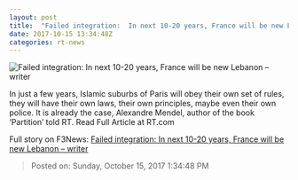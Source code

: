 ```yaml
---
layout: post
title:  "Failed integration:  In next 10-20 years, France will be new Lebanon – writer"
date: 2017-10-15 13:34:48Z
categories: rt-news
---
```


![Failed integration:  In next 10-20 years, France will be new Lebanon – writer](https://cdni.rt.com/files/2017.10/article/59e339a5fc7e93216a8b4567.jpg)

In just a few years, Islamic suburbs of Paris will obey their own set of rules, they will have their own laws, their own principles, maybe even their own police. It is already the case, Alexandre Mendel, author of the book ‘Partition’ told RT. Read Full Article at RT.com


Full story on F3News: [Failed integration:  In next 10-20 years, France will be new Lebanon – writer](http://www.f3nws.com/n/JPthSJ)

> Posted on: Sunday, October 15, 2017 1:34:48 PM
